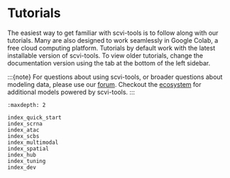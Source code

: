 # Tutorials

The easiest way to get familiar with scvi-tools is to follow along with our tutorials.
Many are also designed to work seamlessly in Google Colab, a free cloud computing platform.
Tutorials by default work with the latest installable version of scvi-tools. To view older tutorials,
change the documentation version using the tab at the bottom of the left sidebar.

:::{note}
For questions about using scvi-tools, or broader questions about modeling data, please use our [forum]. Checkout the [ecosystem] for additional models powered by scvi-tools.
:::

```{toctree}
:maxdepth: 2

index_quick_start
index_scrna
index_atac
index_scbs
index_multimodal
index_spatial
index_hub
index_tuning
index_dev
```

[forum]: https://discourse.scverse.org/
[ecosystem]: https://scvi-tools.org/ecosystem
